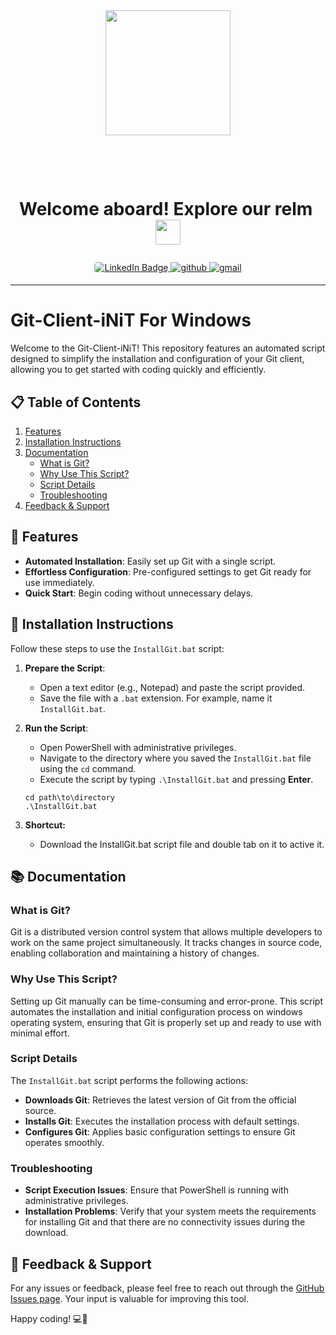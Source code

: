 
<div id="header" align="center">
  <img src="https://i.giphy.com/media/v1.Y2lkPTc5MGI3NjExYnFlbzJteHZpcGh3dTRiMGVvMWE2a3I0ZnhuNGI0dGJveDIzM3I5ayZlcD12MV9pbnRlcm5hbF9naWZfYnlfaWQmY3Q9cw/nYD66ng26rP1WMmXwx/giphy.gif" width="200"/>
</div>
<h1 id="header" align="center">
   &nbsp;&nbsp;<i></i><p><span class="bold">Welcome aboard! Explore our relm&nbsp; </i>
  <img src="https://media.giphy.com/media/WUlplcMpOCEmTGBtBW/giphy.gif" width="40px"/>
  </span</p>
</h1>
<div  align="center">
  <a href="https://www.linkedin.com/in/tekade-sukant-3343bb252">
    <img src="https://img.shields.io/badge/LinkedIn-0A66C2?style=for-the-badge&logo=linkedin&logoColor=white" alt="LinkedIn Badge" style="border-radius: 5px;"/>
  </a>
  <a href="https://www.instagram.com/muschifresser/" target="_blank">
<img src=https://img.shields.io/badge/instagram-%2300acee.svg?color=AA336A&style=for-the-badge&logo=instagram&logoColor=white alt=github style="margin-bottom: 5px;" />
  </a>
  <a href="mailto:tekadesukant@gmail.com" target="_blank">
<img src=https://img.shields.io/badge/gmail-%2300acee.svg?color=EA4335&style=for-the-badge&logo=gmail&logoColor=white alt=gmail style="margin-bottom: 5px;" />
  </a>
</div>


---

# **Git-Client-iNiT For Windows**

Welcome to the Git-Client-iNiT! This repository features an automated script designed to simplify the installation and configuration of your Git client, allowing you to get started with coding quickly and efficiently.

## 📋 **Table of Contents**

1. [Features](#features)
2. [Installation Instructions](#installation-instructions)
3. [Documentation](#documentation)
   - [What is Git?](#what-is-git)
   - [Why Use This Script?](#why-use-this-script)
   - [Script Details](#script-details)
   - [Troubleshooting](#troubleshooting)
4. [Feedback & Support](#feedback--support)

## 🌟 **Features**

- **Automated Installation**: Easily set up Git with a single script.
- **Effortless Configuration**: Pre-configured settings to get Git ready for use immediately.
- **Quick Start**: Begin coding without unnecessary delays.

## 🔧 **Installation Instructions**

Follow these steps to use the `InstallGit.bat` script:

1. **Prepare the Script**:
   - Open a text editor (e.g., Notepad) and paste the script provided.
   - Save the file with a `.bat` extension. For example, name it `InstallGit.bat`.

2. **Run the Script**:
   - Open PowerShell with administrative privileges.
   - Navigate to the directory where you saved the `InstallGit.bat` file using the `cd` command.
   - Execute the script by typing `.\InstallGit.bat` and pressing **Enter**.

   ```shell
   cd path\to\directory
   .\InstallGit.bat
   ```

3. **Shortcut:**
   - Download the InstallGit.bat script file and double tab on it to active it.

## 📚 **Documentation**

### **What is Git?**

Git is a distributed version control system that allows multiple developers to work on the same project simultaneously. It tracks changes in source code, enabling collaboration and maintaining a history of changes.

### **Why Use This Script?**

Setting up Git manually can be time-consuming and error-prone. This script automates the installation and initial configuration process on windows operating system, ensuring that Git is properly set up and ready to use with minimal effort.

### **Script Details**

The `InstallGit.bat` script performs the following actions:

- **Downloads Git**: Retrieves the latest version of Git from the official source.
- **Installs Git**: Executes the installation process with default settings.
- **Configures Git**: Applies basic configuration settings to ensure Git operates smoothly.

### **Troubleshooting**

- **Script Execution Issues**: Ensure that PowerShell is running with administrative privileges.
- **Installation Problems**: Verify that your system meets the requirements for installing Git and that there are no connectivity issues during the download.

## 📣 **Feedback & Support**

For any issues or feedback, please feel free to reach out through the [GitHub Issues page](https://github.com/OpenDevHive/OpenDevOpsHive-SetupKit/issues). Your input is valuable for improving this tool.

Happy coding! 💻🚀

